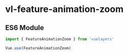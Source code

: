 # vl-feature-animation-zoom

## ES6 Module

```javascript
import { FeatureAnimationZoom } from 'vuelayers'

Vue.use(FeatureAnimationZoom)
```
